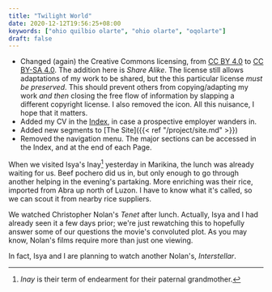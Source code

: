 ```yaml
---
title: "Twilight World"
date: 2020-12-12T19:56:25+08:00
keywords: ["ohio quilbio olarte", "ohio olarte", "oqolarte"]
draft: false
---
```

- Changed (again) the Creative Commons licensing, from [CC BY 4.0](http://creativecommons.org/licenses/by/4.0/) to [CC BY-SA 4.0](http://creativecommons.org/licenses/by-sa/4.0/).
The addition here is *Share Alike*.
The license still allows adaptations of my work to be shared, but the this particular license *must be preserved*.
This should prevent others from copying/adapting my work *and then* closing the free flow of information by slapping a different copyright license.
I also removed the icon.
All this nuisance, I hope that it matters.
- Added my CV in the [Index](/), in case a prospective employer wanders in.
- Added new segments to [The Site]({{< ref "/project/site.md" >}})
- Removed the navigation menu. The major sections can be accessed in the Index, and at the end of each Page.

When we visited Isya's Inay[^1] yesterday in Marikina, the lunch was already waiting for us.
Beef pochero did us in, but only enough to go through another helping in the evening's partaking.
More enriching was their rice, imported from Abra up north of Luzon.
I have to know what it's called, so we can scout it from nearby rice suppliers.

We watched Christopher Nolan's *Tenet* after lunch.
Actually, Isya and I had already seen it a few days prior;
we're just rewatching this to hopefully answer some of our questions the movie's convoluted plot.
As you may know, Nolan's films require more than just one viewing.

In fact, Isya and I are planning to watch another Nolan's, *Interstellar*.

[^1]: *Inay* is their term of endearment for their paternal grandmother.
